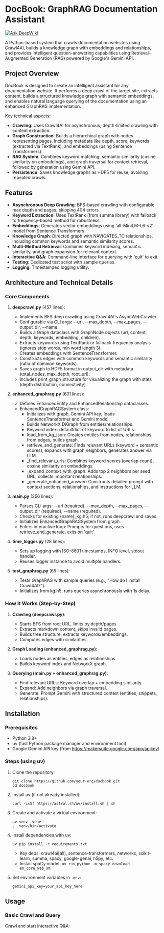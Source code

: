 
# DocBook: GraphRAG Documentation Assistant
[![Ask DeepWiki](https://deepwiki.com/badge.svg)](https://deepwiki.com/Saarthakkj/docbook)


A Python-based system that crawls documentation websites using Crawl4AI, builds a knowledge graph with embeddings and relationships, and provides intelligent question-answering capabilities using Retrieval-Augmented Generation (RAG) powered by Google's Gemini API.

## Project Overview

DocBook is designed to create an intelligent assistant for any documentation website. It performs a deep crawl of the target site, extracts content, builds a structured knowledge graph with semantic embeddings, and enables natural language querying of the documentation using an enhanced GraphRAG implementation.

Key technical aspects:
- **Crawling**: Uses Crawl4AI for asynchronous, depth-limited crawling with content extraction.
- **Graph Construction**: Builds a hierarchical graph with nodes representing pages, including metadata like depth, score, keywords (extracted via TextRank), and embeddings (using Sentence Transformers).
- **RAG System**: Combines keyword matching, semantic similarity (cosine similarity on embeddings), and graph traversal for context retrieval, followed by generation using Gemini API.
- **Persistence**: Saves knowledge graphs as HDF5 for reuse, avoiding repeated crawls.

## Features

- **Asynchronous Deep Crawling**: BFS-based crawling with configurable max depth and pages, skipping 404 errors.
- **Keyword Extraction**: Uses TextRank (from summa library) with fallback to frequency-based method for robustness.
- **Embeddings**: Generates vector embeddings using 'all-MiniLM-L6-v2' model from Sentence Transformers.
- **Knowledge Graph**: Directed graph with NAVIGATES_TO relationships, including common keywords and semantic similarity scores.
- **Multi-Method Retrieval**: Combines keyword indexing, semantic similarity, and graph expansion for relevant context.
- **Interactive Q&A**: Command-line interface for querying with 'quit' to exit.
- **Testing**: Dedicated test script with sample queries.
- **Logging**: Timestamped logging utility.

## Architecture and Technical Details

### Core Components

1. **deepcrawl.py** (457 lines):
   - Implements BFS deep crawling using Crawl4AI's AsyncWebCrawler.
   - Configurable via CLI args: --url, --max_depth, --max_pages, --output_dir, --name.
   - Builds a Graph dataclass with GraphNode objects (url, content, depth, keywords, embedding, children).
   - Extracts keywords using TextRank or fallback frequency analysis (ignores stop words, min word length 3).
   - Creates embeddings with SentenceTransformer.
   - Constructs edges with common keywords and semantic similarity (ratio of common keywords).
   - Saves graph to HDF5 format in output_dir with metadata (total_nodes, max_depth, root_url).
   - Includes print_graph_structure for visualizing the graph with stats (depth distribution, connectivity).

2. **enhanced_graphrag.py** (631 lines):
   - Defines EnhancedEntity and EnhancedRelationship dataclasses.
   - EnhancedGraphRAGSystem class:
     - Initializes with graph, Gemini API key; loads SentenceTransformer and Gemini model.
     - Builds NetworkX DiGraph from entities/relationships.
     - Keyword index: defaultdict of keyword to list of URLs.
     - load_from_kg_json: Creates entities from nodes, relationships from edges, builds graph.
     - retrieve_and_generate: Finds relevant URLs (keyword + semantic scores), expands with graph neighbors, generates answer via LLM.
     - _find_relevant_urls: Combines keyword scores (overlap count), cosine similarity on embeddings.
     - _expand_context_with_graph: Adds top 2 neighbors per seed URL, collects important relationships.
     - _generate_enhanced_answer: Constructs detailed prompt with context sections, relationships, and instructions for LLM.

3. **main.py** (256 lines):
   - Parses CLI args: --url (required), --max_depth, --max_pages, --output_dir (required), --name (required).
   - Checks for existing {name}_kg.h5; if not, runs deepcrawl and saves.
   - Initializes EnhancedGraphRAGSystem from graph.
   - Enters interactive loop: Prompts for questions, uses retrieve_and_generate, exits on 'quit'.

4. **time_logger.py** (28 lines):
   - Sets up logging with ISO-8601 timestamps, INFO level, stdout handler.
   - Reuses logger instance to avoid multiple handlers.

5. **test_graphrag.py** (65 lines):
   - Tests GraphRAG with sample queries (e.g., "How do I install Crawl4AI?").
   - Initializes from kg.h5, runs queries asynchronously with 1s delay.

### How It Works (Step-by-Step)

1. **Crawling (deepcrawl.py)**:
   - Starts BFS from root URL, limits by depth/pages.
   - Extracts markdown content, skips invalid pages.
   - Builds tree structure, extracts keywords/embeddings.
   - Computes edges with similarities.

2. **Graph Loading (enhanced_graphrag.py)**:
   - Loads nodes as entities, edges as relationships.
   - Builds keyword index and NetworkX graph.

3. **Querying (main.py + enhanced_graphrag.py)**:
   - Find relevant URLs: Keyword overlap + embedding similarity.
   - Expand: Add neighbors via graph traversal.
   - Generate: Prompt Gemini with structured context (entities, snippets, relationships).

## Installation

### Prerequisites
- Python 3.8+
- uv (fast Python package manager and environment tool)
- Google Gemini API key (from https://makersuite.google.com/app/apikey)

### Steps (using uv)
1. Clone the repository:
   ```
   git clone https://github.com/your-org/docbook.git
   cd docbook
   ```

2. Install uv (if not already installed):
   ```
   curl -LsSf https://astral.sh/uv/install.sh | sh
   ```

3. Create and activate a virtual environment:
   ```
   uv venv .venv
   . .venv/bin/activate
   ```

4. Install dependencies with uv:
   ```
   uv pip install -r requirements.txt
   ```
   - Key deps: crawl4ai[all], sentence-transformers, networkx, scikit-learn, summa, spacy, google-genai, h5py, etc.
   - Install spaCy model: `uv run python -m spacy download en_core_web_sm`

5. Set environment variables in `.env`:
   ```
   gemini_api_key=your_api_key_here
   ```

## Usage

### Basic Crawl and Query
Crawl and start interactive Q&A:

